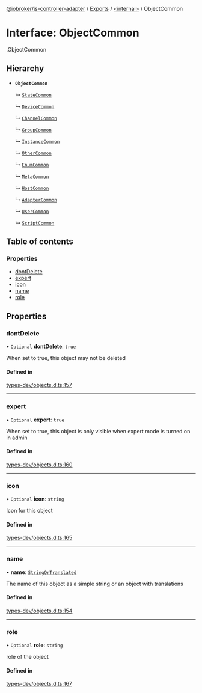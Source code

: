[@iobroker/js-controller-adapter](../README.md) / [Exports](../modules.md) / [<internal\>](../modules/internal_.md) / ObjectCommon

# Interface: ObjectCommon

[<internal>](../modules/internal_.md).ObjectCommon

## Hierarchy

- **`ObjectCommon`**

  ↳ [`StateCommon`](internal_.StateCommon.md)

  ↳ [`DeviceCommon`](internal_.DeviceCommon.md)

  ↳ [`ChannelCommon`](internal_.ChannelCommon.md)

  ↳ [`GroupCommon`](internal_.GroupCommon.md)

  ↳ [`InstanceCommon`](internal_.InstanceCommon.md)

  ↳ [`OtherCommon`](internal_.OtherCommon.md)

  ↳ [`EnumCommon`](internal_.EnumCommon.md)

  ↳ [`MetaCommon`](internal_.MetaCommon.md)

  ↳ [`HostCommon`](internal_.HostCommon.md)

  ↳ [`AdapterCommon`](internal_.AdapterCommon.md)

  ↳ [`UserCommon`](internal_.UserCommon.md)

  ↳ [`ScriptCommon`](internal_.ScriptCommon.md)

## Table of contents

### Properties

- [dontDelete](internal_.ObjectCommon.md#dontdelete)
- [expert](internal_.ObjectCommon.md#expert)
- [icon](internal_.ObjectCommon.md#icon)
- [name](internal_.ObjectCommon.md#name)
- [role](internal_.ObjectCommon.md#role)

## Properties

### dontDelete

• `Optional` **dontDelete**: ``true``

When set to true, this object may not be deleted

#### Defined in

[types-dev/objects.d.ts:157](https://github.com/ioBroker/ioBroker.js-controller/blob/a9d11a29/packages/types-dev/objects.d.ts#L157)

___

### expert

• `Optional` **expert**: ``true``

When set to true, this object is only visible when expert mode is turned on in admin

#### Defined in

[types-dev/objects.d.ts:160](https://github.com/ioBroker/ioBroker.js-controller/blob/a9d11a29/packages/types-dev/objects.d.ts#L160)

___

### icon

• `Optional` **icon**: `string`

Icon for this object

#### Defined in

[types-dev/objects.d.ts:165](https://github.com/ioBroker/ioBroker.js-controller/blob/a9d11a29/packages/types-dev/objects.d.ts#L165)

___

### name

• **name**: [`StringOrTranslated`](../modules/internal_.md#stringortranslated)

The name of this object as a simple string or an object with translations

#### Defined in

[types-dev/objects.d.ts:154](https://github.com/ioBroker/ioBroker.js-controller/blob/a9d11a29/packages/types-dev/objects.d.ts#L154)

___

### role

• `Optional` **role**: `string`

role of the object

#### Defined in

[types-dev/objects.d.ts:167](https://github.com/ioBroker/ioBroker.js-controller/blob/a9d11a29/packages/types-dev/objects.d.ts#L167)
